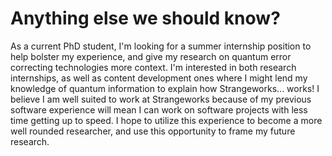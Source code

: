 # Anything else we should know?

As a current PhD student, I'm looking for a summer internship position to help bolster my experience, and give my research on quantum error correcting technologies more context.
I'm interested in both research internships, as well as content development ones where I might lend my knowledge of quantum information to explain how Strangeworks... works!
I believe I am well suited to work at Strangeworks because of my previous software experience will mean I can work on software projects with less time getting up to speed.
I hope to utilize this experience to become a more well rounded researcher, and use this opportunity to frame my future research.
